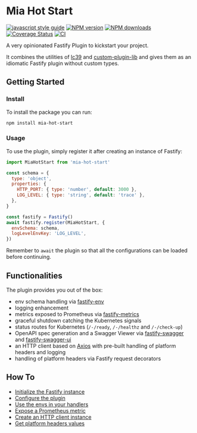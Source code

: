 # Mia Hot Start

[![javascript style guide][standard-mia-svg]][standard-mia]
[![NPM version][npmjs-v-svg]][npmjs-com]
[![NPM downloads][npmjs-dm-svg]][npmjs-com]
[![Coverage Status][coverall-svg]][coverall-io]
[![CI][ci-svg]][ci]

A very opinionated Fastify Plugin to kickstart your project.

It combines the utilities of [lc39](https://github.com/mia-platform/lc39) and [custom-plugin-lib](https://github.com/mia-platform/custom-plugin-lib) and gives them as an idiomatic Fastify plugin without custom types.

## Getting Started

### Install

To install the package you can run:

```sh
npm install mia-hot-start
```

### Usage

To use the plugin, simply register it after creating an instance of Fastify:

```js
import MiaHotStart from 'mia-hot-start'

const schema = {
  type: 'object',
  properties: {
    HTTP_PORT: { type: 'number', default: 3000 },
    LOG_LEVEL: { type: 'string', default: 'trace' },
  },
}

const fastify = Fastify()
await fastify.register(MiaHotStart, {
  envSchema: schema,
  logLevelEnvKey: 'LOG_LEVEL',
})
```

Remember to `await` the plugin so that all the configurations can be loaded before continuing.

## Functionalities

The plugin provides you out of the box:

- env schema handling via [fastify-env](https://github.com/fastify/fastify-env)
- logging enhancement
- metrics exposed to Prometheus via [fastify-metrics](https://github.com/SkeLLLa/fastify-metrics)
- graceful shutdown catching the Kubernetes signals
- status routes for Kubernetes (`/-/ready`, `/-/healthz` and `/-/check-up`)
- OpenAPI spec generation and a Swagger Viewer via [fastify-swagger](https://github.com/fastify/fastify-swagger) and [fastify-swagger-ui](https://github.com/fastify/fastify-swagger-ui)
- an HTTP client based on [Axios](https://github.com/axios/axios) with pre-built handling of platform headers and logging
- handling of platform headers via Fastify request decorators

## How To

- [Initialize the Fastify instance](docs/fastify-init.md)
- [Configure the plugin](docs/config.md)
- [Use the envs in your handlers](docs/envs.md)
- [Expose a Prometheus metric](docs/metrics.md)
- [Create an HTTP client instance](docs/http-client.md)
- [Get platform headers values](docs/plfatform-headers.md)

[standard-mia-svg]: https://img.shields.io/badge/code_style-standard--mia-orange.svg
[standard-mia]: https://github.com/mia-platform/eslint-config-mia
[npmjs-v-svg]: https://img.shields.io/npm/v/mia-hot-start.svg?logo=npm&label=version&color=cb3837
[npmjs-dm-svg]: https://img.shields.io/npm/dm/mia-hot-start.svg?logo=npm&color=cb3837
[npmjs-com]: https://www.npmjs.com/package/mia-hot-start
[coverall-svg]: https://coveralls.io/repos/github/edocrippaofficial/mia-hot-start/badge.svg
[coverall-io]: https://coveralls.io/github/edocrippaofficial/mia-hot-start
[ci-svg]: https://github.com/edocrippaofficial/mia-hot-start/actions/workflows/node.js.yml/badge.svg
[ci]: https://github.com/edocrippaofficial/mia-hot-start/actions

